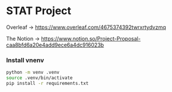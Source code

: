 # STAT Project

Overleaf -> https://www.overleaf.com/4675374392twrxrtydvzmq

The Notion -> https://www.notion.so/Project-Proposal-caa8bfd6a20e4add9ece6a4dc916023b

### Install vnenv

```bash
python -m venv .venv
source .venv/bin/activate
pip install -r requirements.txt
```
